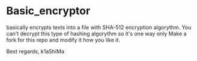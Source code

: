 # Basic_encryptor
basically encrypts texts into a file with SHA-512 encryption algorythm. You can't decrypt this type of hashing algorythm so it's one way only
Make a fork for this repo and modify it how you like it.

Best regards,
k1aShiMa
